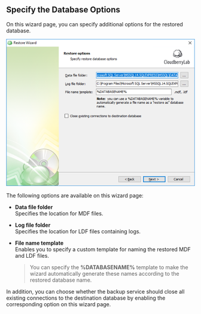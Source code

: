 ## Specify the Database Options

On this wizard page, you can specify additional options for the restored database.

![](/assets/restore-sql-db-options.png)

The following options are available on this wizard page:

* **Data file folder**  
  Specifies the location for MDF files.

* **Log file folder**  
  Specifies the location for LDF files containing logs.

* **File name template**  
  Enables you to specify a custom template for naming the restored MDF and LDF files.

  > You can specify the **%DATABASENAME%** template to make the wizard automatically generate these names according to the restored database name.

In addition, you can choose whether the backup service should close all existing connections to the destination database by enabling the corresponding option on this wizard page.

